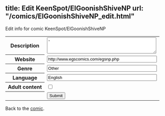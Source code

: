 title: Edit KeenSpot/ElGoonishShiveNP
url: "/comics/ElGoonishShiveNP_edit.html"
---
Edit info for comic KeenSpot/ElGoonishShiveNP

<form name="comic" action="http://gaepostmail.appspot.com/comic/" method="post">
<table class="comicinfo">
<tr>
<th>Description</th><td><textarea name="description" cols="40" rows="3">-</textarea></td>
</tr>
<tr>
<th>Website</th><td><input type="text" name="url" value="http://www.egscomics.com/egsnp.php" size="40"/></td>
</tr>
<tr>
<th>Genre</th><td><input type="text" name="genre" value="Other" size="40"/></td>
</tr>
<tr>
<th>Language</th><td><input type="text" name="language" value="English" size="40"/></td>
</tr>
<tr>
<th>Adult content</th><td><input type="checkbox" name="adult" value="adult" /></td>
</tr>
<tr>
<th></th><td>
<input type="hidden" name="comic" value="ElGoonishShiveNP" />
<input type="submit" name="submit" value="Submit" />
</td>
</tr>
</table>
</form>

Back to the [comic](ElGoonishShiveNP.html).
